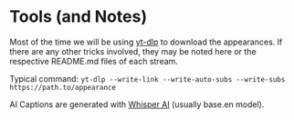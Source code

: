# Tools (and Notes)
Most of the time we will be using [yt-dlp](https://github.com/yt-dlp/yt-dlp) to download the appearances. If there are any other tricks involved, they may be noted here or the respective README.md files of each stream.

Typical command:
```yt-dlp --write-link --write-auto-subs --write-subs https://path.to/appearance```

AI Captions are generated with [Whisper AI](https://github.com/openai/whisper) (usually base.en model).
